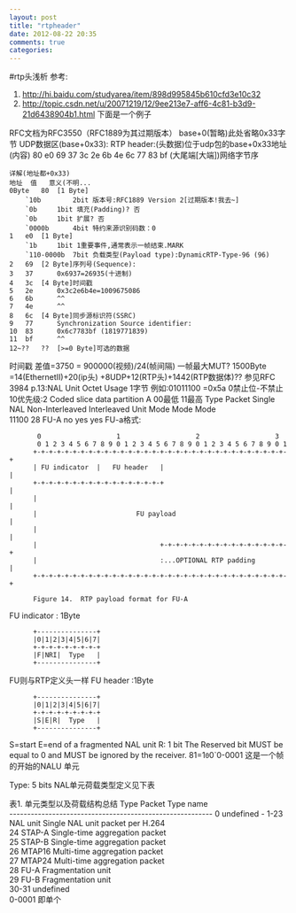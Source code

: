 ```yaml
---
layout: post
title: "rtpheader"
date: 2012-08-22 20:35
comments: true
categories: 
---
```

#rtp头浅析
参考: 	
1. http://hi.baidu.com/studyarea/item/898d995845b610cfd3e10c32  
2. http://topic.csdn.net/u/20071219/12/9ee213e7-aff6-4c81-b3d9-21d6438904b1.html
下面是一个例子

RFC文档为RFC3550（RFC1889为其过期版本）
base+0(暂略)此处省略0x33字节
UDP数据区(base+0x33):
RTP header:(头数据)位于udp包的base+0x33地址(内容)
80 e0 69 37 3c 2e 6b 4e 6c 77 83 bf (大尾端[大端])网络字节序
<!-- more -->
```
详解(地址都+0x33)
地址	值	意义(不明...
0Byte 	80	[1 Byte] 
	`10b		2bit 版本号:RFC1889 Version 2[过期版本!我去~]
	`0b		1bit 填充(Padding)? 否
	`0b		1bit 扩展? 否
	`0000b		4bit 特约来源识别码数：0
1	e0	[1 Byte]
	`1b		1bit 1重要事件,通常表示一帧结束.MARK
	`110-0000b	7bit 负载类型(Payload type):DynamicRTP-Type-96 (96)
2	69	[2 Byte]序列号(Sequence):
3	37		0x6937=26935(十进制) 
4	3c	[4 Byte]时间戳
5	2e		0x3c2e6b4e=1009675086
6	6b		^^
7	4e		^^
8	6c	[4 Byte]同步源标识符(SSRC)
9	77		Synchronization Source identifier: 
10	83		0x6c7783bf (1819771839)
11	bf		^^
12~??	??	[>=0 Byte]可选的数据
```
时间戳 差值=3750 = 900000(视频)/24(帧间隔)
一帧最大MUT? 1500Byte =14(EthernetII)+20(ip头) +8UDP+12(RTP头)+1442(RTP数据体)??
参见RFC 3984 p.13:NAL Unit Octet Usage 1字节
例如:01011100 =0x5a 
0禁止位-不禁止
10优先级:2	Coded slice data partition A 	00最低 11最高
         Type   Packet    Single NAL    Non-Interleaved    Interleaved
                               Unit Mode           Mode             Mode  
11100  28     FU-A          no              yes              yes
FU-a格式:
```
       0                   1                   2                   3
       0 1 2 3 4 5 6 7 8 9 0 1 2 3 4 5 6 7 8 9 0 1 2 3 4 5 6 7 8 9 0 1
      +-+-+-+-+-+-+-+-+-+-+-+-+-+-+-+-+-+-+-+-+-+-+-+-+-+-+-+-+-+-+-+-+
      | FU indicator  |   FU header   |                               |
      +-+-+-+-+-+-+-+-+-+-+-+-+-+-+-+-+                               |
      |                                                               |
      |                         FU payload                            |
      |                                                               |
      |                               +-+-+-+-+-+-+-+-+-+-+-+-+-+-+-+-+
      |                               :...OPTIONAL RTP padding        |
      +-+-+-+-+-+-+-+-+-+-+-+-+-+-+-+-+-+-+-+-+-+-+-+-+-+-+-+-+-+-+-+-+

      Figure 14.  RTP payload format for FU-A
```
FU indicator : 1Byte
```
      +---------------+
      |0|1|2|3|4|5|6|7|
      +-+-+-+-+-+-+-+-+
      |F|NRI|  Type   |
      +---------------+
```
FU则与RTP定义头一样
FU header :1Byte
```
      +---------------+
      |0|1|2|3|4|5|6|7|
      +-+-+-+-+-+-+-+-+
      |S|E|R|  Type   |
      +---------------+
```
S=start E=end  of a fragmented NAL unit 
   R: 1 bit
      The Reserved bit MUST be equal to 0 and MUST be ignored by the
      receiver.
81=1`0`0`0-0001
这是一个帧的开始的NALU 单元

Type: 5 bits
   NAL单元荷载类型定义见下表


表1.  单元类型以及荷载结构总结
      Type   Packet      Type name                       
      ---------------------------------------------------------
      0      undefined                                    -
      1-23   NAL unit    Single NAL unit packet per H.264  
      24     STAP-A     Single-time aggregation packet    
      25     STAP-B     Single-time aggregation packet    
      26     MTAP16    Multi-time aggregation packet     
      27     MTAP24    Multi-time aggregation packet     
      28     FU-A      Fragmentation unit                
      29     FU-B      Fragmentation unit                 
      30-31  undefined    
0-0001 即单个


